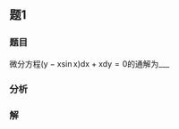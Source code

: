 ## 题1
### 题目
微分方程$( {\mathrm{y} - \mathrm{x}\sin \mathrm{x}}) \mathrm{{dx}} + \mathrm{{xdy}} = 0$的通解为___
### 分析

### 解